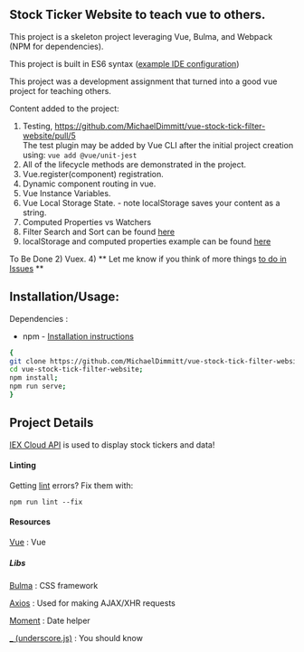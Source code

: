 ## Stock Ticker Website to teach vue to others.

This project is a skeleton project leveraging Vue, Bulma, and Webpack (NPM for dependencies).

This project is built in ES6 syntax ([example IDE configuration](https://stackoverflow.com/questions/35425915/how-do-i-enable-es6-syntax-in-webstorm))

This project was a development assignment that turned into a good vue project for teaching others.

Content added to the project:
1) Testing, https://github.com/MichaelDimmitt/vue-stock-tick-filter-website/pull/5 <br/>
The test plugin may be added by Vue CLI after the initial project creation using: `vue add @vue/unit-jest`
2) All of the lifecycle methods are demonstrated in the project.
3) Vue.register(component) registration.
4) Dynamic component routing in vue.
5) Vue Instance Variables.
6) Vue Local Storage State. - note localStorage saves your content as a string.
7) Computed Properties vs Watchers
8) Filter Search and Sort can be found [here](https://github.com/MichaelDimmitt/vue-stock-tick-filter-website/blob/master/src/lib/apiFilter.js)
9) localStorage and computed properties example can be found [here](https://github.com/MichaelDimmitt/vue-stock-tick-filter-website/blob/master/src/views/Symbols.vue)

To Be Done
2) Vuex.
4) ** Let me know if you think of more things [to do in Issues](https://github.com/MichaelDimmitt/vue-stock-tick-filter-website/issues?q=is%3Aissue+is%3Aopen+sort%3Aupdated-desc) **

## Installation/Usage:

Dependencies : 
- npm - [Installation instructions](https://www.npmjs.com/get-npm)

```bash
{
git clone https://github.com/MichaelDimmitt/vue-stock-tick-filter-website.git;
cd vue-stock-tick-filter-website;
npm install;
npm run serve;
}
```

## Project Details
[IEX Cloud API](https://iexcloud.io/docs/api/#collections) is used to display stock tickers and data!


#### Linting
Getting [lint](https://eslint.org/) errors? Fix them with:

```
npm run lint --fix
```

#### Resources
[Vue](https://vuejs.org/v2/guide/) : Vue

##### Libs
[Bulma](https://bulma.io/documentation/) : CSS framework

[Axios](https://github.com/axios/axios) : Used for making AJAX/XHR requests

[Moment](https://momentjs.com/docs/) : Date helper

[_ (underscore.js)](https://underscorejs.org/) : You should know
